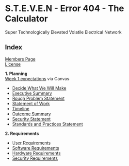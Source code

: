 # S.T.E.V.E.N - Error 404 - The Calculator
Super Technologically Elevated Volatile Electrical Network

## Index

[Members Page](https://github.com/solarZoey/CYBR_404_Project1_Team4/blob/main/Week_1/Members_Page.md)<br>
[License](https://github.com/solarZoey/CYBR_404_Project1_Team4/blob/main/README.md)

**1. Planning**
<br>[Week 1 expectations](https://canvas.unk.edu/courses/51421/assignments/672342) via Canvas
   
   - [Decide What We Will Make](Week_1/Rough_Idea.md) 
   - [Executive Summary](https://github.com/solarZoey/CYBR_404_Project1_Team4/blob/main/Documentation/ExecutiveSummary.md)
   - [Rough Problem Statement](Week_1/Problem_Statement.md)
   - [Statement of Work](https://github.com/solarZoey/CYBR_404_Project1_Team4/blob/main/Documentation/Statement%20of%20Work.md)
   - [Timeline](Documentation/Timeline)
   - [Outcome Summary](https://github.com/solarZoey/CYBR_404_Project1_Team4/blob/main/Documentation/Outcome%20Summary.md)
   - [Security Statement](https://github.com/solarZoey/CYBR_404_Project1_Team4/blob/main/Documentation/Security%20Statement.md)
   - [Standards and Practices Statement](https://github.com/solarZoey/CYBR_404_Project1_Team4/blob/main/Documentation/Standards%20and%20Practices%20Statement.md)

**2. Requirements**
   - [User Requirements](https://github.com/solarZoey/CYBR_404_Project1_Team4/blob/main/Documentation/User%20Requirements.md)
   - [Software Requirements](https://github.com/solarZoey/CYBR_404_Project1_Team4/blob/main/Documentation/Software%20Requirements.md)
   - [Hardware Requirements](https://github.com/solarZoey/CYBR_404_Project1_Team4/blob/main/Documentation/Hardware%20Requirements.md)
   - [Security Requirements](https://github.com/solarZoey/CYBR_404_Project1_Team4/blob/main/Documentation/Security%20Statement.md)
